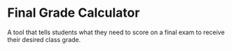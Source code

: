 # Final Grade Calculator

A tool that tells students what they need to score on a final exam to receive their desired class grade. 
